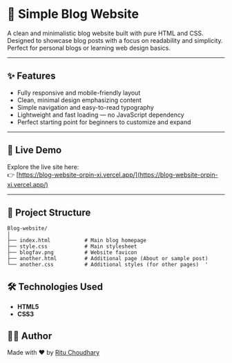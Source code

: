 # 📝 Simple Blog Website

A clean and minimalistic blog website built with pure HTML and CSS. Designed to showcase blog posts with a focus on readability and simplicity. Perfect for personal blogs or learning web design basics.

---

## ✨ Features

- Fully responsive and mobile-friendly layout  
- Clean, minimal design emphasizing content  
- Simple navigation and easy-to-read typography  
- Lightweight and fast loading — no JavaScript dependency  
- Perfect starting point for beginners to customize and expand  

---

## 🚀 Live Demo

Explore the live site here:  
👉 [https://blog-website-orpin-xi.vercel.app/](https://blog-website-orpin-xi.vercel.app/)

---

## 📂 Project Structure

```plaintext
Blog-website/
│
├── index.html           # Main blog homepage  
├── style.css            # Main stylesheet  
├── blogfav.png          # Website favicon  
├── another.html         # Additional page (About or sample post)  
└── another.css          # Additional styles (for other pages)  '
```

## 🛠️ Technologies Used

- **HTML5**  
- **CSS3**


## 👩‍💻 Author

Made with ❤️ by [Ritu Choudhary](https://github.com/RituChoudhary01)
